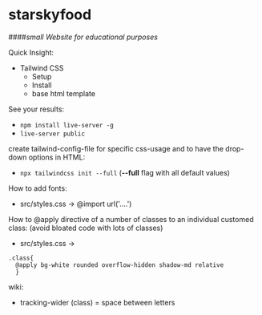 # starskyfood
####*small Website for educational purposes*

Quick Insight:
* Tailwind CSS
    * Setup
    * Install
    * base html template

See your results:
- `npm install live-server -g`
- `live-server public`

create tailwind-config-file for specific css-usage and to have the drop-down options in HTML:
- `npx tailwindcss init --full` (**--full** flag with all default values)

How to add fonts:
- src/styles.css -> @import url('....')

How to @apply directive of a number of classes to an individual customed class:
(avoid bloated code with lots of classes)
- src/styles.css -> 
```
.class{
  @apply bg-white rounded overflow-hidden shadow-md relative
  }
```


wiki: 
- tracking-wider (class) = space between letters